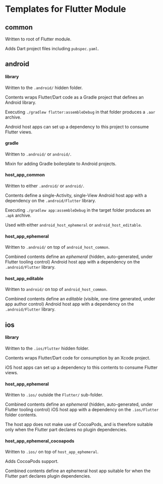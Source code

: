# Templates for Flutter Module

## common

Written to root of Flutter module.

Adds Dart project files including `pubspec.yaml`.

## android

#### library

Written to the `.android/` hidden folder.

Contents wraps Flutter/Dart code as a Gradle project that defines an
Android library.

Executing `./gradlew flutter:assembleDebug` in that folder produces
a `.aar` archive.

Android host apps can set up a dependency to this project to consume
Flutter views.

#### gradle

Written to `.android/` or `android/`.

Mixin for adding Gradle boilerplate to Android projects.

#### host_app_common

Written to either `.android/` or `android/`.

Contents define a single-Activity, single-View Android host app
with a dependency on the `.android/Flutter` library.

Executing `./gradlew app:assembleDebug` in the target folder produces
an `.apk` archive.

Used with either `android_host_ephemeral` or `android_host_editable`.

#### host_app_ephemeral

Written to `.android/` on top of `android_host_common`.

Combined contents define an *ephemeral* (hidden, auto-generated,
under Flutter tooling control) Android host app with a dependency on the
`.android/Flutter` library.

#### host_app_editable

Written to `android/` on top of `android_host_common`.

Combined contents define an *editable* (visible, one-time generated,
under app author control) Android host app with a dependency on the
`.android/Flutter` library.

## ios

#### library

Written to the `.ios/Flutter` hidden folder.

Contents wraps Flutter/Dart code for consumption by an Xcode project.

iOS host apps can set up a dependency to this contents to consume
Flutter views.

#### host_app_ephemeral

Written to `.ios/` outside the `Flutter/` sub-folder.

Combined contents define an *ephemeral* (hidden, auto-generated,
under Flutter tooling control) iOS host app with a dependency on the
`.ios/Flutter` folder contents.

The host app does not make use of CocoaPods, and is therefore
suitable only when the Flutter part declares no plugin dependencies.

#### host_app_ephemeral_cocoapods

Written to `.ios/` on top of `host_app_ephemeral`.

Adds CocoaPods support.

Combined contents define an ephemeral host app suitable for when the
Flutter part declares plugin dependencies.
